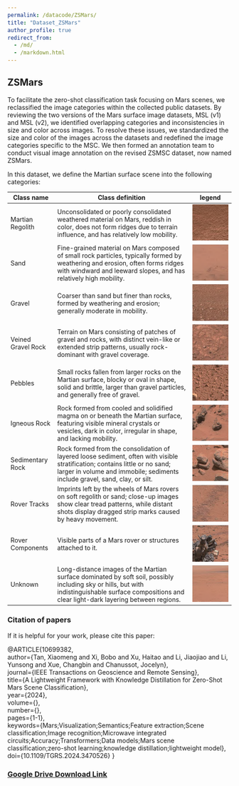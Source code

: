```yaml
---
permalink: /datacode/ZSMars/
title: "Dataset_ZSMars"
author_profile: true
redirect_from: 
  - /md/
  - /markdown.html
---
```


## ZSMars

To facilitate the zero-shot classification task focusing on Mars scenes, we reclassified the image categories within the collected public datasets. By reviewing the two versions of the Mars surface image datasets, MSL (v1) and MSL (v2), we identified overlapping categories and inconsistencies in size and color across images. To resolve these issues, we standardized the size and color of the images across the datasets and redefined the image categories specific to the MSC. We then formed an annotation team to conduct visual image annotation on the revised ZSMSC dataset, now named ZSMars.

In this dataset, we define the Martian surface scene into the following categories:

| Class name | Class definition | legend |
|------------|------------------|--------|
|Martian Regolith|Unconsolidated or poorly consolidated weathered material on Mars, reddish in color, does not form ridges due to terrain influence, and has relatively low mobility.| <img src="/images/ZMars/image01.png" alt="example" style="zoom:50%;" /> |
|Sand|Fine-grained material on Mars composed of small rock particles, typically formed by weathering and erosion, often forms ridges with windward and leeward slopes, and has relatively high mobility.| <img src="/images/ZMars/image02.png" alt="example2" style="zoom:50%;" /> |
|Gravel|Coarser than sand but finer than rocks, formed by weathering and erosion; generally moderate in mobility.| <img src="/images/ZMars/image03.png" alt="example3" style="zoom:50%;" /> |
|Veined Gravel Rock|Terrain on Mars consisting of patches of gravel and rocks, with distinct vein-like or extended strip patterns, usually rock-dominant with gravel coverage.| <img src="/images/ZMars/image04.png" alt="example4" style="zoom:50%;" /> |
|Pebbles|Small rocks fallen from larger rocks on the Martian surface, blocky or oval in shape, solid and brittle, larger than gravel particles, and generally free of gravel.| <img src="/images/ZMars/image05.png" alt="example5" style="zoom:50%;" /> |
|Igneous Rock|Rock formed from cooled and solidified magma on or beneath the Martian surface, featuring visible mineral crystals or vesicles, dark in color, irregular in shape, and lacking mobility.| <img src="/images/ZMars/image06.png" alt="example6" style="zoom:50%;" /> |
|Sedimentary Rock|Rock formed from the consolidation of layered loose sediment, often with visible stratification; contains little or no sand; larger in volume and immobile; sediments include gravel, sand, clay, or silt.| <img src="/images/ZMars/image07.png" alt="example7" style="zoom:50%;" /> |
|Rover Tracks|Imprints left by the wheels of Mars rovers on soft regolith or sand; close-up images show clear tread patterns, while distant shots display dragged strip marks caused by heavy movement.| <img src="/images/ZMars/image08.png" alt="example8" style="zoom:50%;" /> |
|Rover Components|Visible parts of a Mars rover or structures attached to it.| <img src="/images/ZMars/image09.png" alt="example9" style="zoom:50%;" /> |
|Unknown|Long-distance images of the Martian surface dominated by soft soil, possibly including sky or hills, but with indistinguishable surface compositions and clear light-dark layering between regions.| <img src="/images/ZMars/image10.png" alt="example9" style="zoom:50%;" /> |

### Citation of papers

If it is helpful for your work, please cite this paper:

@ARTICLE{10699382,  
  author={Tan, Xiaomeng and Xi, Bobo and Xu, Haitao and Li, Jiaojiao and Li, Yunsong and Xue, Changbin and Chanussot, Jocelyn},  
  journal={IEEE Transactions on Geoscience and Remote Sensing},  
  title={A Lightweight Framework with Knowledge Distillation for Zero-Shot Mars Scene Classification},  
  year={2024},  
  volume={},  
  number={},  
  pages={1-1},  
  keywords={Mars;Visualization;Semantics;Feature extraction;Scene classification;Image recognition;Microwave integrated circuits;Accuracy;Transformers;Data models;Mars scene classification;zero-shot learning;knowledge distillation;lightweight model},  
  doi={10.1109/TGRS.2024.3470526}
}

### [Google Drive Download Link](https://drive.google.com/drive/folders/1H0rA5CFzubRzLufm9y0YpSDPYMv63r5k)

<!-- 你也可以在此处添加参与构建数据集的人员列表 -->
